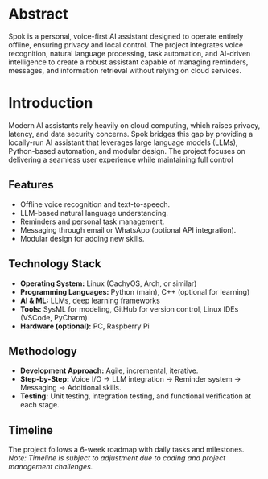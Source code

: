 # Abstract
Spok is a personal, voice-first AI assistant designed to operate entirely offline, ensuring privacy and local control. The project integrates voice recognition, natural language processing, task automation, and AI-driven intelligence to create a robust assistant capable of managing reminders, messages, and information retrieval without relying on cloud services.

# Introduction

Modern AI assistants rely heavily on cloud computing, which raises privacy, latency, and data security concerns. Spok bridges this gap by providing a locally-run AI assistant that leverages large language models (LLMs), Python-based automation, and modular design. The project focuses on delivering a seamless user experience while maintaining full control

## Features
- Offline voice recognition and text-to-speech.
- LLM-based natural language understanding.
- Reminders and personal task management.
- Messaging through email or WhatsApp (optional API integration).
- Modular design for adding new skills.

## Technology Stack
- **Operating System:** Linux (CachyOS, Arch, or similar)
- **Programming Languages:** Python (main), C++ (optional for learning)
- **AI & ML:** LLMs, deep learning frameworks
- **Tools:** SysML for modeling, GitHub for version control, Linux IDEs (VSCode, PyCharm)
- **Hardware (optional):** PC, Raspberry Pi

## Methodology
- **Development Approach:** Agile, incremental, iterative.
- **Step-by-Step:** Voice I/O → LLM integration → Reminder system → Messaging → Additional skills.
- **Testing:** Unit testing, integration testing, and functional verification at each stage.

## Timeline
The project follows a 6-week roadmap with daily tasks and milestones.  
*Note: Timeline is subject to adjustment due to coding and project management challenges.*
